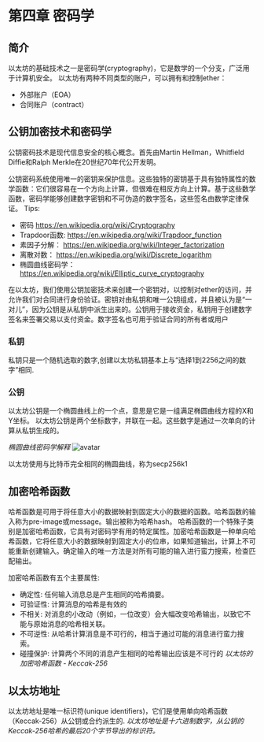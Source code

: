 # 第四章 密码学

## 简介
以太坊的基础技术之一是密码学(cryptography)，它是数学的一个分支，广泛用于计算机安全。
以太坊有两种不同类型的账户，可以拥有和控制ether：
* 外部账户（EOA）
* 合同账户（contract）

## 公钥加密技术和密码学
公钥密码技术是现代信息安全的核心概念。首先由Martin Hellman，Whitfield Diffie和Ralph Merkle在20世纪70年代公开发明。

公钥密码系统使用唯一的密钥来保护信息。这些独特的密钥基于具有独特属性的数学函数：它们很容易在一个方向上计算，但很难在相反方向上计算。基于这些数学函数，密码学能够创建数字密钥和不可伪造的数字签名，这些签名由数学定律保证。
Tips:
* 密码  https://en.wikipedia.org/wiki/Cryptography
* Trapdoor函数: https://en.wikipedia.org/wiki/Trapdoor_function
* 素因子分解： https://en.wikipedia.org/wiki/Integer_factorization 
* 离散对数： https://en.wikipedia.org/wiki/Discrete_logarithm
* 椭圆曲线密码学： https://en.wikipedia.org/wiki/Elliptic_curve_cryptography

在以太坊，我们使用公钥加密技术来创建一个密钥对，以控制对ether的访问，并允许我们对合同进行身份验证。密钥对由私钥和唯一公钥组成，并且被认为是“一对儿”，因为公钥是从私钥中派生出来的。公钥用于接收资金，私钥用于创建数字签名来签署交易以支付资金。数字签名也可用于验证合同的所有者或用户
### 私钥
私钥只是一个随机选取的数字,创建以太坊私钥基本上与“选择1到2256之间的数字”相同.

### 公钥
以太坊公钥是一个椭圆曲线上的一个点，意思是它是一组满足椭圆曲线方程的X和Y坐标。
以太坊公钥是两个坐标数字，并联在一起。这些数字是通过一次单向的计算从私钥生成的。

*椭圆曲线密码学解释*
![avatar](https://github.com/inoutcode/ethereum_book/blob/master/images/simple_elliptic_curve.png)

以太坊使用与比特币完全相同的椭圆曲线，称为secp256k1

## 加密哈希函数
哈希函数是可用于将任意大小的数据映射到固定大小的数据的函数。哈希函数的输入称为pre-image或message。输出被称为哈希hash。
哈希函数的一个特殊子类别是加密哈希函数，它具有对密码学有用的特定属性。加密哈希函数是一种单向哈希函数，它将任意大小的数据映射到固定大小的位串，如果知道输出，计算上不可能重新创建输入。确定输入的唯一方法是对所有可能的输入进行蛮力搜索，检查匹配输出。

加密哈希函数有五个主要属性:
* 确定性: 任何输入消息总是产生相同的哈希摘要。
* 可验证性: 计算消息的哈希是有效的
* 不相关:  对消息的小改动（例如，一位改变）会大幅改变哈希输出，以致它不能与原始消息的哈希相关联。
* 不可逆性: 从哈希计算消息是不可行的，相当于通过可能的消息进行蛮力搜索。
* 碰撞保护: 计算两个不同的消息产生相同的哈希输出应该是不可行的
*以太坊的加密哈希函数 - Keccak-256*

## 以太坊地址
以太坊地址是唯一标识符(unique identifiers)，它们是使用单向哈希函数（Keccak-256）从公钥或合约派生的.
*以太坊地址是十六进制数字，从公钥的Keccak-256哈希的最后20个字节导出的标识符。*